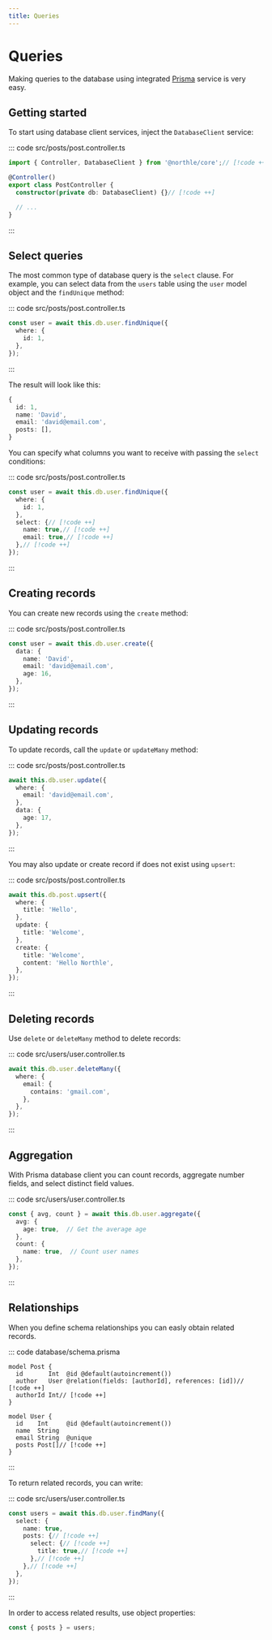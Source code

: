 ```yaml
---
title: Queries
---
```


# Queries

Making queries to the database using integrated [Prisma](https://www.prisma.io/docs/concepts/components/prisma-client/crud) service is very easy.

## Getting started

To start using database client services, inject the `DatabaseClient` service:

::: code src/posts/post.controller.ts
```ts
import { Controller, DatabaseClient } from '@northle/core';// [!code ++]

@Controller()
export class PostController {
  constructor(private db: DatabaseClient) {}// [!code ++]

  // ...
}
```
:::

## Select queries

The most common type of database query is the `select` clause. For example, you can select data from the `users` table using the `user` model object and the `findUnique` method:

::: code src/posts/post.controller.ts
```ts
const user = await this.db.user.findUnique({
  where: {
    id: 1,
  },
});
```
:::

The result will look like this:

```ts
{
  id: 1,
  name: 'David',
  email: 'david@email.com',
  posts: [],
}
```

You can specify what columns you want to receive with passing the `select` conditions:

::: code src/posts/post.controller.ts
```ts
const user = await this.db.user.findUnique({
  where: {
    id: 1,
  },
  select: {// [!code ++]
    name: true,// [!code ++]
    email: true,// [!code ++]
  },// [!code ++]
});
```
:::

## Creating records

You can create new records using the `create` method:

::: code src/posts/post.controller.ts
```ts
const user = await this.db.user.create({
  data: {
    name: 'David',
    email: 'david@email.com',
    age: 16,
  },
});
```
:::

## Updating records

To update records, call the `update` or `updateMany` method:

::: code src/posts/post.controller.ts
```ts
await this.db.user.update({
  where: {
    email: 'david@email.com',
  },
  data: {
    age: 17,
  },
});
```
:::

You may also update or create record if does not exist using `upsert`:

::: code src/posts/post.controller.ts
```ts
await this.db.post.upsert({
  where: {
    title: 'Hello',
  },
  update: {
    title: 'Welcome',
  },
  create: {
    title: 'Welcome',
    content: 'Hello Northle',
  },
});
```
:::

## Deleting records

Use `delete` or `deleteMany` method to delete records:

::: code src/users/user.controller.ts
```ts
await this.db.user.deleteMany({
  where: {
    email: {
      contains: 'gmail.com',
    },
  },
});
```
:::

## Aggregation

With Prisma database client you can count records, aggregate number fields, and select distinct field values.

::: code src/users/user.controller.ts
```ts
const { avg, count } = await this.db.user.aggregate({
  avg: {
    age: true,  // Get the average age
  },
  count: {
    name: true,  // Count user names
  },
});
```
:::

## Relationships

When you define schema relationships you can easly obtain related records.

::: code database/schema.prisma
```prisma
model Post {
  id       Int  @id @default(autoincrement())
  author   User @relation(fields: [authorId], references: [id])// [!code ++]
  authorId Int// [!code ++]
}

model User {
  id    Int     @id @default(autoincrement())
  name  String
  email String  @unique
  posts Post[]// [!code ++]
}
```
:::

To return related records, you can write:

::: code src/users/user.controller.ts
```ts
const users = await this.db.user.findMany({
  select: {
    name: true,
    posts: {// [!code ++]
      select: {// [!code ++]
        title: true,// [!code ++]
      },// [!code ++]
    },// [!code ++]
  },
});
```
:::

In order to access related results, use object properties:

```ts
const { posts } = users;
```
